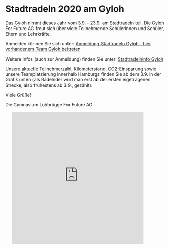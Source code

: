# Stadtradeln 2020 am Gyloh

Das Gyloh nimmt dieses Jahr vom 3.9. - 23.9. am Stadtradeln teil. Die Gyloh For Future AG freut sich über viele Teilnehmende Schülerinnen und Schüler, Eltern und Lehrkräfte.

Anmelden können Sie sich unter: [Anmeldung Stadtradeln Gyloh - hier vorhandenem Team Gyloh beitreten](http://t1p.de/vu7l)

Weitere Infos (auch zur Anmeldung) finden Sie unter: [Stadtradelninfo Gyloh](https://www.gymnasium-lohbruegge.de/info-service/dokumente/send/29-verschiedenes/205-stadtradeln-2020-gyloh)

Unsere aktuelle Teilnehmerzahl, Kilometerstand, CO2-Einsparung sowie unsere Teamplatzierung innerhalb Hamburgs finden Sie ab dem 3.9. in der Grafik unten (als Radelnder wird man erst ab der ersten eigetragenen Strecke, also frühestens ab 3.9., gezählt).

Viele Grüße!

Die Gymnasium Lohbrügge For Future AG

<iframe style="width: 100%; margin: 0 20px; min-width: 320px; max-width: 415px; height: 415px;" src="https://www.stadtradeln.de/fileadmin/radelkalender/embed/radelmeter-team.php?sr_team_id=424538" scrolling="no" width="300" height="150" frameborder="0"></iframe>
